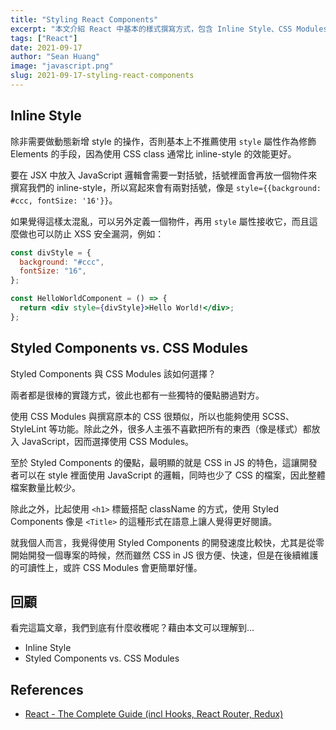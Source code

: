 ```yaml
---
title: "Styling React Components"
excerpt: "本文介紹 React 中基本的樣式撰寫方式，包含 Inline Style、CSS Modules、styled-components 等方式。"
tags: ["React"]
date: 2021-09-17
author: "Sean Huang"
image: "javascript.png"
slug: 2021-09-17-styling-react-components
---
```


## Inline Style

除非需要做動態新增 style 的操作，否則基本上不推薦使用 `style` 屬性作為修飾 Elements 的手段，因為使用 CSS class 通常比 inline-style 的效能更好。

要在 JSX 中放入 JavaScript 邏輯會需要一對括號，括號裡面會再放一個物件來撰寫我們的 inline-style，所以寫起來會有兩對括號，像是 `style={{background: #ccc, fontSize: '16'}}`。

如果覺得這樣太混亂，可以另外定義一個物件，再用 `style` 屬性接收它，而且這麼做也可以防止 XSS 安全漏洞，例如：

```jsx
const divStyle = {
  background: "#ccc",
  fontSize: "16",
};

const HelloWorldComponent = () => {
  return <div style={divStyle}>Hello World!</div>;
};
```

## Styled Components vs. CSS Modules

Styled Components 與 CSS Modules 該如何選擇？

兩者都是很棒的實踐方式，彼此也都有一些獨特的優點勝過對方。

使用 CSS Modules 與撰寫原本的 CSS 很類似，所以也能夠使用 SCSS、StyleLint 等功能。除此之外，很多人主張不喜歡把所有的東西（像是樣式）都放入 JavaScript，因而選擇使用 CSS Modules。

至於 Styled Components 的優點，最明顯的就是 CSS in JS 的特色，這讓開發者可以在 style 裡面使用 JavaScript 的邏輯，同時也少了 CSS 的檔案，因此整體檔案數量比較少。

除此之外，比起使用 `<h1>` 標籤搭配 className 的方式，使用 Styled Components 像是 `<Title>` 的這種形式在語意上讓人覺得更好閱讀。

就我個人而言，我覺得使用 Styled Components 的開發速度比較快，尤其是從零開始開發一個專案的時候，然而雖然 CSS in JS 很方便、快速，但是在後續維護的可讀性上，或許 CSS Modules 會更簡單好懂。

## 回顧

看完這篇文章，我們到底有什麼收穫呢？藉由本文可以理解到…

- Inline Style
- Styled Components vs. CSS Modules

## References

- [React - The Complete Guide (incl Hooks, React Router, Redux)](https://www.udemy.com/course/react-the-complete-guide-incl-redux/)
